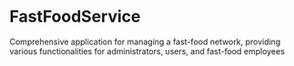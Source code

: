 # FastFoodService
Comprehensive application for managing a fast-food network, providing various functionalities for administrators, users, and fast-food employees

